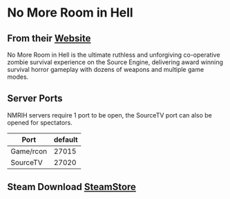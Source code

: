 # No More Room in Hell

## From their [Website](https://www.nomoreroominhell.com/)

No More Room in Hell is the ultimate ruthless and unforgiving co-operative zombie survival experience on the Source Engine, delivering award winning survival horror gameplay with dozens of weapons and multiple game modes.

## Server Ports

NMRIH servers require 1 port to be open, the SourceTV port can also be opened for spectators.

| Port      | default |
|-----------|---------|
| Game/rcon | 27015   |
| SourceTV  | 27020   |

## Steam Download [SteamStore](https://store.steampowered.com/app/224260/No_More_Room_in_Hell/)
